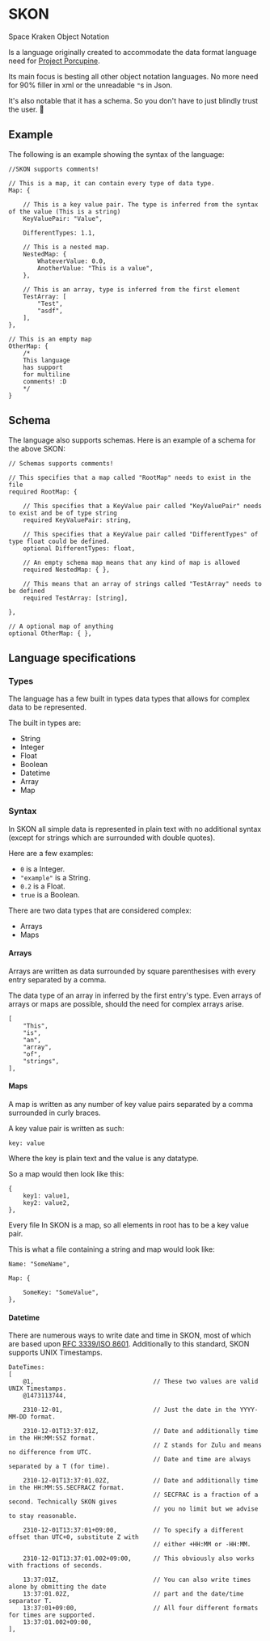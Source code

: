 # SKON
Space Kraken Object Notation

Is a language originally created to accommodate the data format language need for [Project Porcupine](https://github.com/TeamPorcupine/ProjectPorcupine).

Its main focus is besting all other object notation languages. No more need for 90% filler in xml or the unreadable `"`s in Json.

It's also notable that it has a schema. So you don't have to just blindly trust the user. :octopus:

## Example

The following is an example showing the syntax of the language:

```
//SKON supports comments!

// This is a map, it can contain every type of data type.
Map: {

    // This is a key value pair. The type is inferred from the syntax of the value (This is a string)
    KeyValuePair: "Value",

    DifferentTypes: 1.1,

    // This is a nested map.
    NestedMap: {
        WhateverValue: 0.0,
        AnotherValue: "This is a value",
    },

    // This is an array, type is inferred from the first element
    TestArray: [
        "Test",
        "asdf",
    ],
},

// This is an empty map
OtherMap: {
    /*
    This language
    has support
    for multiline
    comments! :D
    */
}
```

## Schema

The language also supports schemas. Here is an example of a schema for the above SKON:

```
// Schemas supports comments!

// This specifies that a map called "RootMap" needs to exist in the file
required RootMap: {
    
    // This specifies that a KeyValue pair called "KeyValuePair" needs to exist and be of type string
    required KeyValuePair: string,

    // This specifies that a KeyValue pair called "DifferentTypes" of type float could be defined.
    optional DifferentTypes: float,

    // An empty schema map means that any kind of map is allowed
    required NestedMap: { },
    
    // This means that an array of strings called "TestArray" needs to be defined
    required TestArray: [string],

},

// A optional map of anything
optional OtherMap: { },
```
## Language specifications

### Types

The language has a few built in types data types that allows for complex data to be represented.

The built in types are: 

* String
* Integer
* Float
* Boolean
* Datetime
* Array
* Map

### Syntax

In SKON all simple data is represented in plain text with no additional syntax (except for strings which are surrounded with double quotes).

Here are a few examples:

* `0` is a Integer.
* `"example"` is a String.
* `0.2` is a Float.
* `true` is a Boolean.

There are two data types that are considered complex:

* Arrays
* Maps

#### Arrays

Arrays are written as data surrounded by square parenthesises with every entry separated by a comma.

The data type of an array in inferred by the first entry's type. Even arrays of arrays or maps are possible, should the need for complex arrays arise.

```
[
    "This",
    "is",
    "an",
    "array",
    "of",
    "strings",
],
```

#### Maps

A map is written as any number of key value pairs separated by a comma surrounded in curly braces.

A key value pair is written as such:

`key: value`

Where the key is plain text and the value is any datatype.

So a map would then look like this:

```
{
    key1: value1,
    key2: value2,
},
```

Every file In SKON is a map, so all elements in root has to be a key value pair.

This is what a file containing a string and map would look like:

```
Name: "SomeName",

Map: {

    SomeKey: "SomeValue",
},
```

#### Datetime

There are numerous ways to write date and time in SKON, most of which are based upon [RFC 3339/ISO 8601](https://tools.ietf.org/html/rfc3339#section-5.6). Additionally to this standard, SKON supports UNIX Timestamps.

```
DateTimes: 
[
    @1,                                 // These two values are valid UNIX Timestamps.
    @1473113744,
    
    2310-12-01,                         // Just the date in the YYYY-MM-DD format.
    
    2310-12-01T13:37:01Z,               // Date and additionally time in the HH:MM:SSZ format.
                                        // Z stands for Zulu and means no difference from UTC.
                                        // Date and time are always separated by a T (for time).
    
    2310-12-01T13:37:01.02Z,            // Date and additionally time in the HH:MM:SS.SECFRACZ format.
                                        // SECFRAC is a fraction of a second. Technically SKON gives
                                        // you no limit but we advise to stay reasonable.
    
    2310-12-01T13:37:01+09:00,          // To specify a different offset than UTC+0, substitute Z with
                                        // either +HH:MM or -HH:MM.
    
    2310-12-01T13:37:01.002+09:00,      // This obviously also works with fractions of seconds.
    
    13:37:01Z,                          // You can also write times alone by obmitting the date
    13:37:01.02Z,                       // part and the date/time separator T.
    13:37:01+09:00,                     // All four different formats for times are supported.
    13:37:01.002+09:00,
],
```
